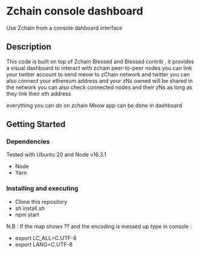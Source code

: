 # Zchain console dashboard

Use Zchain from a console dahboard interface

## Description

This code is built on top of Zchain Blessed and Blessed contrib , it provides a visual dashboard to interact with zchain peer-to-peer nodes
you can link your twitter account to send meow to zChain network and twitter
you can also connect your ethereum address and your zNs owned will be shared in the network
you can also check connected nodes and their zNs as long as they link their eth address

everything you can do on zchain Meow app can be done in dashboard

## Getting Started

### Dependencies

Tested with Ubuntu 20 and Node v16.3.1

* Node
* Yarn 



### Installing and executing


* Clone this repository
* sh install.sh 
* npm start

N.B : If the map shows ?? and the encoding is messed up type in console :

* export LC_ALL=C.UTF-8
* export LANG=C.UTF-8

